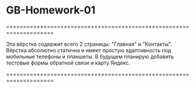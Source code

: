 # GB-Homework-01

====================================================================

Эта вёрстка содержит всего 2 страницы: "Главная" и "Контакты".
Вёрстка абсолютно статична и имеет простую адаптивность под мобильные телефоны и планшеты.
В будущем планирую добавить тестовые формы обратной связи и карту Яндекс.

====================================================================
